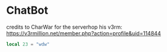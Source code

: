 # ChatBot
credits to CharWar for the serverhop his v3rm:
https://v3rmillion.net/member.php?action=profile&uid=114844


```lua
local 23 = "wdw"
```
